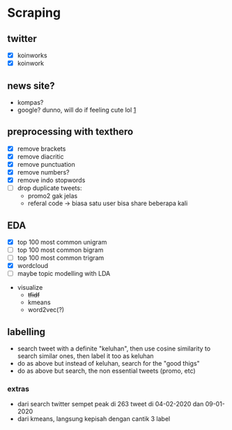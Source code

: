 # Scraping 
## twitter
- [x] koinworks
- [x] koinwork

## news site?
- kompas? 
- google?
dunno, will do if feeling cute lol
[1](https://swa.co.id/swa/trends/koinworks-catat-pertumbuhan-30-pasca-pelonggaran-psbb)

## preprocessing with texthero
- [x] remove brackets 
- [x] remove diacritic
- [x] remove punctuation
- [x] remove numbers? 
- [x] remove indo stopwords
- [ ] drop duplicate tweets: 
	- promo2 gak jelas
	- referal code -> biasa satu user bisa share beberapa kali

## EDA 
- [x] top 100 most common unigram
- [ ] top 100 most common bigram
- [ ] top 100 most common trigram
- [x] wordcloud
- [ ] maybe topic modelling with LDA
- visualize
	- ~~tfidf~~
	- kmeans
	- word2vec(?)

## labelling
- search tweet with a definite "keluhan", then use cosine similarity to search similar ones, then label it too as keluhan
- do as above but instead of keluhan, search for the "good thigs"
- do as above but search, the non essential tweets (promo, etc)


### extras
- dari search twitter sempet peak di 263 tweet di 04-02-2020 dan 09-01-2020
- dari kmeans, langsung kepisah dengan cantik 3 label
